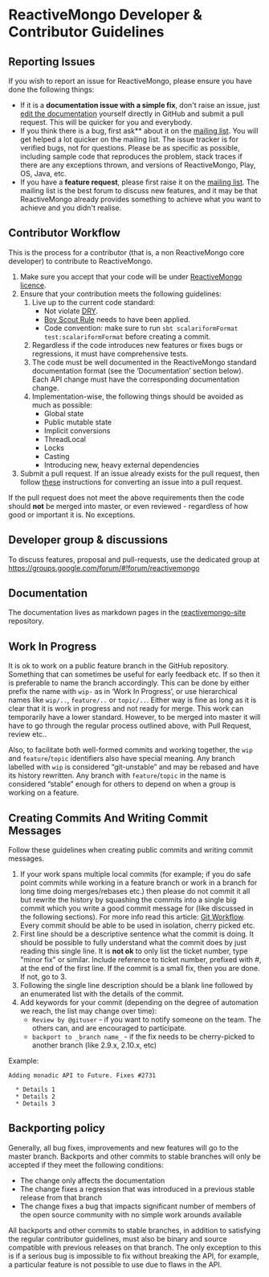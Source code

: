 # ReactiveMongo Developer & Contributor Guidelines

## Reporting Issues

If you wish to report an issue for ReactiveMongo, please ensure you have done the following things:

* If it is a **documentation issue with a simple fix**, don't raise an issue, just [edit the documentation](https://github.com/ReactiveMongo/reactivemongo-site) yourself directly in GitHub and submit a pull request. This will be quicker for you and everybody.
* If you think there is a bug, first ask** about it on the [mailing list](https://groups.google.com/forum/#!forum/reactivemongo). You will get helped a lot quicker on the mailing list. The issue tracker is for verified bugs, not for questions. Please be as specific as possible, including sample code that reproduces the problem, stack traces if there are any exceptions thrown, and versions of ReactiveMongo, Play, OS, Java, etc.
* If you have a **feature request**, please first raise it on the [mailing list](https://groups.google.com/forum/#!forum/reactivemongo). The mailing list is the best forum to discuss new features, and it may be that ReactiveMongo already provides something to achieve what you want to achieve and you didn't realise.

## Contributor Workflow

This is the process for a contributor (that is, a non ReactiveMongo core developer) to contribute to ReactiveMongo.

1. Make sure you accept that your code will be under [ReactiveMongo licence](./LICENSE.txt).
2. Ensure that your contribution meets the following guidelines:
    1. Live up to the current code standard:
        - Not violate [DRY](http://programmer.97things.oreilly.com/wiki/index.php/Don%27t_Repeat_Yourself).
        - [Boy Scout Rule](http://programmer.97things.oreilly.com/wiki/index.php/The_Boy_Scout_Rule) needs to have been applied.
        - Code convention: make sure to run `sbt scalariformFormat test:scalariformFormat` before creating a commit.
    2. Regardless if the code introduces new features or fixes bugs or regressions, it must have comprehensive tests.
    3. The code must be well documented in the ReactiveMongo standard documentation format (see the ‘Documentation’ section below). Each API change must have the corresponding documentation change.
    4. Implementation-wise, the following things should be avoided as much as possible:
        * Global state
        * Public mutable state
        * Implicit conversions
        * ThreadLocal
        * Locks
        * Casting
        * Introducing new, heavy external dependencies
3. Submit a pull request. If an issue already exists for the pull request, then follow [these](http://opensoul.org/blog/archives/2012/11/09/convert-a-github-issue-into-a-pull-request/) instructions for converting an issue into a pull request.

If the pull request does not meet the above requirements then the code should **not** be merged into master, or even reviewed - regardless of how good or important it is. No exceptions.

## Developer group & discussions

To discuss features, proposal and pull-requests, use the dedicated group at https://groups.google.com/forum/#!forum/reactivemongo

## Documentation

The documentation lives as markdown pages in the [reactivemongo-site](https://github.com/ReactiveMongo/reactivemongo-site) repository.

## Work In Progress

It is ok to work on a public feature branch in the GitHub repository. Something that can sometimes be useful for early feedback etc. If so then it is preferable to name the branch accordingly. This can be done by either prefix the name with ``wip-`` as in ‘Work In Progress’, or use hierarchical names like ``wip/..``, ``feature/..`` or ``topic/..``. Either way is fine as long as it is clear that it is work in progress and not ready for merge. This work can temporarily have a lower standard. However, to be merged into master it will have to go through the regular process outlined above, with Pull Request, review etc.. 

Also, to facilitate both well-formed commits and working together, the ``wip`` and ``feature``/``topic`` identifiers also have special meaning.   Any branch labelled with ``wip`` is considered “git-unstable” and may be rebased and have its history rewritten.   Any branch with ``feature``/``topic`` in the name is considered “stable” enough for others to depend on when a group is working on a feature.

## Creating Commits And Writing Commit Messages

Follow these guidelines when creating public commits and writing commit messages.

1. If your work spans multiple local commits (for example; if you do safe point commits while working in a feature branch or work in a branch for long time doing merges/rebases etc.) then please do not commit it all but rewrite the history by squashing the commits into a single big commit which you write a good commit message for (like discussed in the following sections). For more info read this article: [Git Workflow](http://sandofsky.com/blog/git-workflow.html). Every commit should be able to be used in isolation, cherry picked etc.
2. First line should be a descriptive sentence what the commit is doing. It should be possible to fully understand what the commit does by just reading this single line. It is **not ok** to only list the ticket number, type "minor fix" or similar. Include reference to ticket number, prefixed with #, at the end of the first line. If the commit is a small fix, then you are done. If not, go to 3.
3. Following the single line description should be a blank line followed by an enumerated list with the details of the commit.
4. Add keywords for your commit (depending on the degree of automation we reach, the list may change over time):
    * ``Review by @gituser`` - if you want to notify someone on the team. The others can, and are encouraged to participate.
    * ``backport to _branch name_`` - if the fix needs to be cherry-picked to another branch (like 2.9.x, 2.10.x, etc)

Example:

    Adding monadic API to Future. Fixes #2731

      * Details 1
      * Details 2
      * Details 3

## Backporting policy

Generally, all bug fixes, improvements and new features will go to the master branch.  Backports and other commits to stable branches will only be accepted if they meet the following conditions:

* The change only affects the documentation
* The change fixes a regression that was introduced in a previous stable release from that branch
* The change fixes a bug that impacts significant number of members of the open source community with no simple work arounds available

All backports and other commits to stable branches, in addition to satisfying the regular contributor guidelines, must also be binary and source compatible with previous releases on that branch.  The only exception to this is if a serious bug is impossible to fix without breaking the API, for example, a particular feature is not possible to use due to flaws in the API.
